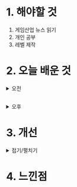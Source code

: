 
# 1. 해야할 것

1. 게임산업 뉴스 읽기 
2. 개인 공부  
3. 레벨 제작



# 2. 오늘 배운 것

<details>
<summary>오전</summary>

## 오늘의 뉴스
■ 카카오게임즈, 장애인 게임 접근성 지원 사업 2년 연속 진행
카카오게임즈(대표 한상우)가 지난해 국내 최초로 시작한 '장애인 게임 접근성 향상을 위한 보조기기 지원 사업'을 2년 연속 전개, 지원 희망자 모집에 나섰다고 5일 밝혔습니다. 한편, '장애인 게임 접근성 향상을 위한 보조기기 지원 사업'은 카카오게임즈가 아름다운재단, 국립재활원, 경기도재활공학서비스연구지원센터와 협력해 장애인들에게 보다 전문적인 맞춤형 게임 보조기기를 지원하고 사후관리를 제공하는 사회공헌 사업입니다.      

■ 방치형 타이쿤 '고양이나무꾼', 첫 달 매출 10억 원 넘겨
넵튠의 자회사 트리플라(대표 허산)가 자체 개발한 모바일 방치형 경영 시뮬레이션 게임 '고양이나무꾼(Lumbercat: Idle Tycoon)'이 글로벌 론칭 1개월 만에 100만 다운로드, 매출 10억원을 돌파했다고 밝혔습니다. 시뮬레이션 장르에 속하는 모바일 게임 기준으로는 4개국(한국, 폴란드, 덴마크, 노르웨이)에서 구글 플레이스토어 인기게임 1위, 3개국(스위스, 폴란드, 체코)에서 애플 앱스토어 인기 게임1위를 차지했습니다.

■ 크래프톤, 인도 버전 '불릿 에코' 현지 소프트 론칭
크래프톤(대표 김창한)이 글로벌 게임 개발사 젭토랩(대표 맥스 페트로프)이 개발한 '불릿 에코 인도(Bullet Echo India)'를 4일 인도에 소프트 론칭했습니다. 불릿 에코 인도는 팀을 구성하고 전략을 세워 치열한 전투에서 최후까지 살아남아야 하는 배틀 로얄 방식의 멀티 플레이 탑다운 슈팅 게임입니다.

■ 국내 매출 늘린 T1, 영업손실 120억원으로 줄여
에스케이텔레콤씨에스티원(대표: 조세프 패트릭 마쉬)이 지난해 영업손실 120억 원을 기록했습니다. 2023년 에스케이텔레콤씨에스티원(이하 T1) 매출액은 328억 원으로 전년 대비 44.4% 증가했습니다.

■ 게임이용자협회, 각  정당의 게임 정책 평가 및 정책제안 공개
한국게임이용자협회(회장 이철우 변호사, 이하 '협회')는 4일, 제22대 국회의원 선거를 앞두고 선거에 참여하는 각 주요정당의 게임 관련 정책을 평가한 결과를 공개했습니다. 게임이용자협회장이자 게임 전문 변호사인 이철우 회장은 이번 정책평가에 대해, "정당을 불문하고 대부분의 게임 관련 공약이 이스포츠와 지역시설에 집중되어 있는데, 표심을 얻기 위한 단순한 공약이 아니라 실질적인 게임 문화 및 산업 발전을 위한 정책 마련에 대한 꾸준한 노력이 필요하다".면서, "이스포츠는 게임을 보는 콘텐츠고, 문화·여가로서의 게임 향유나 게임산업진흥과는 별개의 문제지 않나, 올림픽이나 월드컵, 프로야구를 육성하는게 체육진흥정책의 전부인 것이나 마찬가지 
인 상황이다." 고 강조했습니다.

■ Xbox, 환불 대신 해주는 'AI 챗봇' 개발 중 
지난해 말부터 개발자를 지원하는 각종 AI 도구를 선보이겠다고 밝힌 Xbox가 소비자를 위한 AI 도구 또한 개발한다는 소식이 전해졌습니다. Xbox가 개발중인 AI 챗봇, VSA가 정확히 어떤 업무까지 수행할 것인지에 대해서는 밝혀진 것이 많지 않으나, Xbox는 게이머의 질문을 답변하는 것 외에도 웹사이트를 통해 구매한 게임이나 멤버십에 대한 환불 등을 처리할 것으로 기대한다고 전했습니다.

■ '블레이즈 유니온+나이츠 인 더 나이트메어 리마스터 컬렉션' 5월 2일 출시
아크시스템웍스 아시아지점은 주식회사 STING의 택티컬 탄막 RPG, Nintendo Switch™ 「나이츠 인 더 나이트메어」 한국어판과 오는 5월 2일로 출시가 결정된 택티컬 판타지 RPG, Nintendo Switch™ 「블레이즈 유니온 -STORY TO REACH THE FUTURE-」 한국어판의 합본 패키지판인 『블레이즈 유니온 + 나이츠 인 더 나이트메어 리마스터 컬렉션』의 예약 판매가 5일부터 시작된다고 밝히며, 예약 특전 등 상세 정보를 공개했습니다.

■ 배틀그라운드 모바일, 첫 국제 대회 ‘2024 PMGO’ 메인 이벤트 개막
크래프톤(대표 김창한)이 운영하는 배틀그라운드 모바일의 국제 대회인 '2024 배틀그라운드 모바일 글로벌 오픈(PUBG MOBILE GLOBAL OPEN, 이하 PMGO)' 메인 이벤트가 5일 개최됩니다. 몽골의 IHC 이스포츠는 배틀그라운드 모바일의 최상위 국제 이스포츠 대회인 '2023 배틀그라운드 모바일 글로벌 챔피언십(PUBG MOBILE GLOBAL CHAMPIONSHIP, 이하 PMGC)' 우승 팀 자격으로 메인 이벤트에 참가하고, 튀르키예의 S2G 이스포츠도 2023 PMGC의 EMEA(유럽·아프리카·중동) 지역 1위 팀 자격으로 무대에 섭니다.

■ 스타시드: 아스니아 트리거, 구글 매출 TOP10 달성
컴투스(대표 남재관) 신작 '스타시드: 아스니아 트리거(STARSEED: ASNIA TRIGGER, 이하 스타시드)'가 출시 일주일만에 구글 플레이스토어 전체 게임 매출 순위 TOP10을 달성했습니다. '스타시드'는 출시 전부터 게임 속 AI 미소녀들이 등장하는 ASMR, 이들의 일상을 담아낸 유튜브 쇼츠 영상 등 캐릭터에 대한 다양한 콘텐츠를 선보이며 적극적으로 게임·애니메이션 팬덤과 소통했습니다.

■ FPS 잘 하는 선천적인 차이, 연구 결과가 밝혀냈다 
온라인 FPS처럼 고도로 경쟁적인 게임을 잘 하기 위해서는 컨트롤러를 정확히 움직이는 에임, 고주사율 모니터 등이 매우 중요하다고 알려져 있습니다. 가디언지는 현지시각 3일, 사람마다 시각적 정보를 인식하는 속도가 다르다는 것을 입증한 연구 결과가 발표되었다고 전했습니다.

■ [기자수첩] 끝이 아쉬운 '더 퍼스트' 
'카멘 더 퍼스트'는 '명예'를 강조한 이벤트였습니다. 정식 이벤트 종료 이후 스마일게이트RPG는 높은 난이도, 도전 레벨 등, 다양한 이유로 클리어 하지 못한 유저들을 위해 2024년 4월 10일까지 기간 한정으로 '더 퍼스트' 난이도 최초 클리어 시 1회에 한해 특별한 보상을 제공하겠다고 했습니다.

■ 던파 IP 공식 ‘DNF 유니버스 스토어’ 오픈 
IP 통합 공식 온라인 스토어 'DNF Universe 스토어'를 오픈했습니다. 'DNF Universe 스토어'는 5월 4일까지 한 달 동안 운영되며, 'Act 1. The Adventure Begins(모험의 시작)'을 주제로 총 37개 상품을 선보입니다.        

■ 엔토리, 신작 '십이지천M The ONE' 정식 출시
엔토리는 자사가 개발하고 서비스하는 무협 MMORPG '십이지천M The ONE'을 지난 26일 구글 플레이에 정식 출시했다고 금일 밝혔습니다. '십이지천M The One'은 PC 온라인 게임 '십이지천1'의 IP(지식재산권)를 활용한 모바일 게임으로, 정파, 사파, 마교 등 기존의 세계관을 그대로 구현했으며, 전쟁 시스템을 계승해 원작의 향수를 강하게 자극합니다.

■ ‘다크앤다커 모바일’ 4일 베타 테스터 모집 개시
크래프톤(대표 김창한)이 산하의 크리에이티브 스튜디오 블루홀스튜디오(대표 조두인)가 개발 중인 신작 '다크앤다커 모바일(DARK AND DARKER MOBILE)'의 첫 대규모 테스트를 24일 시작합니다. 4월 4일 목요일부터 21일 일요일까지 다크앤다커 모바일 공식 홈페이지의 링크를 통해 설문조사에 참여하고 개인정보 수집에 동의한 모든 모험가에게 인게임 재화인 '백금주화'를 지급합니다.

■ 데드셀 개발사 신작, ‘윈드블로운’ 플레이 영상 
'로그배니아' 장르를 대표하는 작품 데드셀의 개발사 모션 트윈이 신작 '윈드블로운(WINDBLOWN)'의 최신 영상을 공개했습니다. 신작 윈드블로운에서 플레이어가 조작하게 되는 주인공은 '리퍼'로, 양손에 착용하는 쌍검과 중식도를 연상케하는 커다란 대검, 레이저총, 태도, 창 등 다양한 무기를 활용하는 것이 특징입니다.
</details>

##

<details>
<summary>오후</summary>


</details>




# 3. 개선


<details>
<summary>접기/펼치기</summary>


</details>



# 4. 느낀점


